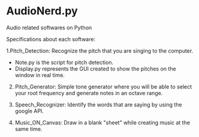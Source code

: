# AudioNerd.py
Audio related softwares on Python

Specifications about each software:

1.Pitch_Detection: Recognize the pitch that you are singing to the computer. 
  - Note.py is the script for pitch detection.
  - Display.py represents the GUI created to show the pitches on the window in real time.
  
2. Pitch_Generator: Simple tone generator where you will be able to select your root frequency and generate notes in an octave range.

3. Speech_Recognizer: Identify the words that are saying by using the google API.

4. Music_ON_Canvas: Draw in a blank "sheet" while creating music at the same time.

